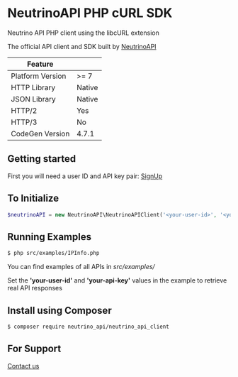 # NeutrinoAPI PHP cURL SDK

Neutrino API PHP client using the libcURL extension

The official API client and SDK built by [NeutrinoAPI](https://www.neutrinoapi.com/)

| Feature          |        |
|------------------|--------|
| Platform Version | >= 7   |
| HTTP Library     | Native |
| JSON Library     | Native |
| HTTP/2           | Yes    |
| HTTP/3           | No     |
| CodeGen Version  | 4.7.1  |

## Getting started

First you will need a user ID and API key pair: [SignUp](https://www.neutrinoapi.com/signup/)

## To Initialize 
```php
$neutrinoAPI = new NeutrinoAPI\NeutrinoAPIClient('<your-user-id>', '<your-api-key>');
```

## Running Examples
```sh
$ php src/examples/IPInfo.php
```
You can find examples of all APIs in _src/examples/_

Set the __'your-user-id'__ and __'your-api-key'__ values in the example to retrieve real API responses

## Install using Composer
```sh
$ composer require neutrino_api/neutrino_api_client
```

## For Support 
[Contact us](https://www.neutrinoapi.com/contact-us/)
